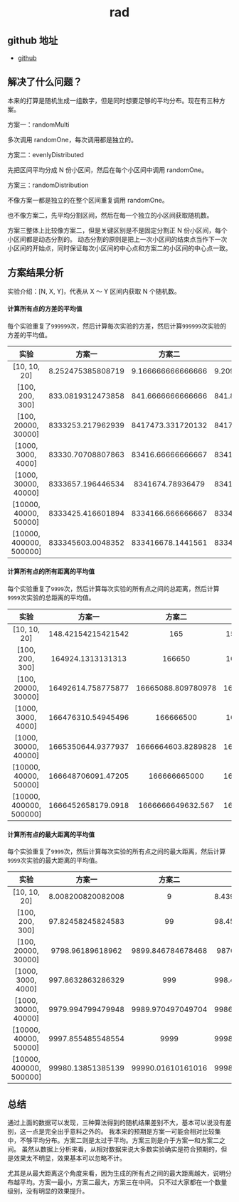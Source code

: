 <h1 align="center">rad</h1>

## github 地址

- [github](https://github.com/kaokei/rad)

## 解决了什么问题？

本来的打算是随机生成一组数字，但是同时想要足够的平均分布。现在有三种方案。

方案一：randomMulti

多次调用 randomOne，每次调用都是独立的。

方案二：evenlyDistributed

先把区间平均分成 N 份小区间，然后在每个小区间中调用 randomOne。

方案三：randomDistribution

不像方案一都是独立的在整个区间重复调用 randomOne。

也不像方案二，先平均分割区间，然后在每一个独立的小区间获取随机数。

方案三整体上比较像方案二，但是关键区别是不是固定分割正 N 份小区间，每个小区间都是动态分割的。
动态分割的原则是把上一次小区间的结束点当作下一次小区间的开始点，同时保证每次小区间的中心点和方案二的小区间的中心点一致。

## 方案结果分析

实验介绍：[N, X, Y]，代表从 X ～ Y 区间内获取 N 个随机数。

#### 计算所有点的方差的平均值

每个实验重复了`999999`次，然后计算每次实验的方差，然后计算`999999`次实验的方差的平均值。

|          实验           |      方案一       |      方案二       |      方案三       |
| :---------------------: | :---------------: | :---------------: | :---------------: |
|      [10, 10, 20]       | 8.252475385808719 | 9.166666666666666 | 9.209847243180576 |
|     [100, 200, 300]     | 833.0819312473858 | 841.6666666666666 | 841.8500780808862 |
|   [100, 20000, 30000]   | 8333253.217962939 | 8417473.331720132 | 8417988.098825537 |
|   [1000, 3000, 4000]    | 83330.70708807863 | 83416.66666666667 | 83416.83278424051 |
|  [1000, 30000, 40000]   | 8333657.196446534 | 8341674.78936479  | 8341683.896522445 |
|  [10000, 40000, 50000]  | 8333425.416601894 | 8334166.666666667 | 8334166.894598825 |
| [10000, 400000, 500000] | 833345603.0048352 | 833416678.1441561 | 833416675.8027935 |

#### 计算所有点的所有距离的平均值

每个实验重复了`9999`次，然后计算每次实验的所有点之间的总距离，然后计算`9999`次实验的总距离的平均值。

|          实验           |       方案一       |       方案二       |       方案三       |
| :---------------------: | :----------------: | :----------------: | :----------------: |
|      [10, 10, 20]       | 148.42154215421542 |        165         | 159.4152415241524  |
|     [100, 200, 300]     | 164924.1313131313  |       166650       | 166585.6787678768  |
|   [100, 20000, 30000]   | 16492614.758775877 | 16665088.809780978 | 16661934.168416841 |
|   [1000, 3000, 4000]    | 166476310.54945496 |     166666500      | 166665775.3212321  |
|  [1000, 30000, 40000]   | 1665350644.9377937 | 1666664603.8289828 | 1666661881.3132312 |
|  [10000, 40000, 50000]  | 166648706091.47205 |    166666665000    | 166666656572.44916 |
| [10000, 400000, 500000] | 1666452658179.0918 | 1666666649632.567  | 1666666667495.2444 |

#### 计算所有点的最大距离的平均值

每个实验重复了`9999`次，然后计算每次实验的所有点之间的最大距离，然后计算`9999`次实验的最大距离的平均值。

|          实验           |      方案一       |      方案二       |      方案三       |
| :---------------------: | :---------------: | :---------------: | :---------------: |
|      [10, 10, 20]       | 8.008200820082008 |         9         | 8.439443944394439 |
|     [100, 200, 300]     | 97.82458245824583 |        99         | 98.45024502450245 |
|   [100, 20000, 30000]   | 9798.96189618962  | 9899.846784678468 | 9870.76397639764  |
|   [1000, 3000, 4000]    | 997.8632863286329 |        999        | 998.4559455945595 |
|  [1000, 30000, 40000]   | 9979.994799479948 | 9989.970497049704 | 9986.830483048305 |
|  [10000, 40000, 50000]  | 9997.855485548554 |       9999        | 9998.459345934594 |
| [10000, 400000, 500000] | 99980.13851385139 | 99990.01610161016 | 99986.84378437843 |

## 总结

通过上面的数据可以发现，三种算法得到的随机结果差别不大，基本可以说没有差别，这一点是完全出乎意料之外的。
我本来的预期是方案一可能会相对比较集中，不够平均分布。方案二则是太过于平均。方案三则是介于方案一和方案二之间。
虽然从数据上分析来看，从相对数据来说大多数实验确实是符合预期的，但是效果太不明显，效果基本可以忽略不计。

尤其是从最大距离这个角度来看，因为生成的所有点之间的最大距离越大，说明分布越平均。方案一最小，方案二最大，方案三在中间。
只不过大家都在一个数量级别，没有明显的效果提升。
